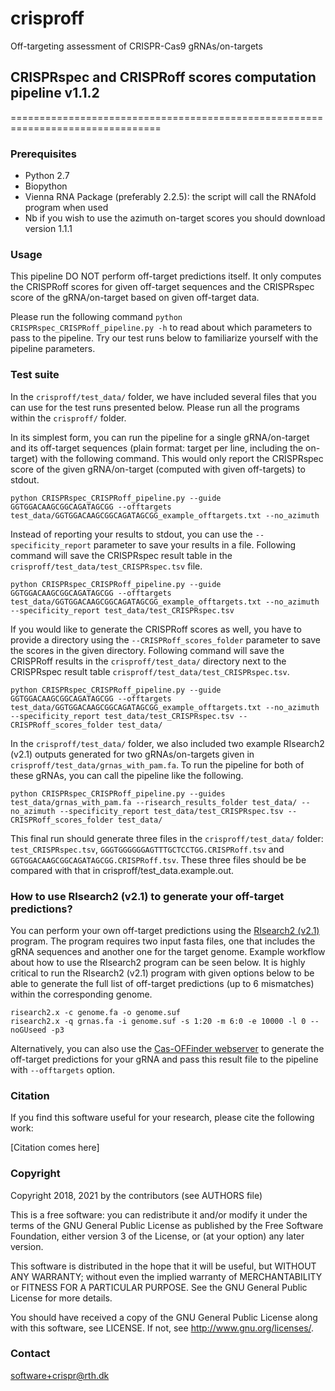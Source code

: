 # crisproff
Off-targeting assessment of CRISPR-Cas9 gRNAs/on-targets

## CRISPRspec and CRISPRoff scores computation pipeline v1.1.2
================================================================================

### Prerequisites
* Python 2.7
* Biopython
* Vienna RNA Package (preferably 2.2.5): the script will call the RNAfold program when used
* Nb if you wish to use the azimuth on-target scores you should download version 1.1.1

### Usage
This pipeline DO NOT perform off-target predictions itself. It only computes
the CRISPRoff scores for given off-target sequences and the CRISPRspec score of
the gRNA/on-target based on given off-target data.

Please run the following command `python CRISPRspec_CRISPRoff_pipeline.py -h`
to read about which parameters to pass to the pipeline. Try our test runs below
to familiarize yourself with the pipeline parameters.

### Test suite
In the `crisproff/test_data/` folder, we have included several files that you
can use for the test runs presented below. Please run all the programs within
the `crisproff/` folder.

In its simplest form, you can run the pipeline for a single gRNA/on-target and
its off-target sequences (plain format: target per line, including the
on-target) with the following command. This would only report the CRISPRspec
score of the given gRNA/on-target (computed with given off-targets) to stdout.

	python CRISPRspec_CRISPRoff_pipeline.py --guide GGTGGACAAGCGGCAGATAGCGG --offtargets test_data/GGTGGACAAGCGGCAGATAGCGG_example_offtargets.txt --no_azimuth

Instead of reporting your results to stdout, you can use the
`--specificity_report` parameter to save your results in a file. Following
command will save the CRISPRspec result table in the
`crisproff/test_data/test_CRISPRspec.tsv` file.

	python CRISPRspec_CRISPRoff_pipeline.py --guide GGTGGACAAGCGGCAGATAGCGG --offtargets test_data/GGTGGACAAGCGGCAGATAGCGG_example_offtargets.txt --no_azimuth --specificity_report test_data/test_CRISPRspec.tsv


If you would like to generate the CRISPRoff scores as well, you have to provide
a directory using the `--CRISPRoff_scores_folder` parameter to save the scores
in the given directory. Following command will save the CRISPRoff results in
the `crisproff/test_data/` directory next to the CRISPRspec result table
`crisproff/test_data/test_CRISPRspec.tsv`.

	python CRISPRspec_CRISPRoff_pipeline.py --guide GGTGGACAAGCGGCAGATAGCGG --offtargets test_data/GGTGGACAAGCGGCAGATAGCGG_example_offtargets.txt --no_azimuth --specificity_report test_data/test_CRISPRspec.tsv --CRISPRoff_scores_folder test_data/

In the `crisproff/test_data/` folder, we also included two example RIsearch2
(v2.1) outputs generated for two gRNAs/on-targets given in
`crisproff/test_data/grnas_with_pam.fa`. To run the pipeline for both of these
gRNAs, you can call the pipeline like the following.

	python CRISPRspec_CRISPRoff_pipeline.py --guides test_data/grnas_with_pam.fa --risearch_results_folder test_data/ --no_azimuth --specificity_report test_data/test_CRISPRspec.tsv --CRISPRoff_scores_folder test_data/

This final run should generate three files in the `crisproff/test_data/`
folder: `test_CRISPRspec.tsv`, `GGGTGGGGGGAGTTTGCTCCTGG.CRISPRoff.tsv` and
`GGTGGACAAGCGGCAGATAGCGG.CRISPRoff.tsv`. These three files should be be
compared with that in crisproff/test_data.example.out.

### How to use RIsearch2 (v2.1) to generate your off-target predictions?
You can perform your own off-target predictions using the [RIsearch2
(v2.1)](https://rth.dk/resources/risearch/) program. The program requires two
input fasta files, one that includes the gRNA sequences and another one for the
target genome. Example workflow about how to use the RIsearch2 program can be
seen below. It is highly critical to run the RIsearch2 (v2.1) program with
given options below to be able to generate the full list of off-target
predictions (up to 6 mismatches) within the corresponding genome.

	risearch2.x -c genome.fa -o genome.suf
	risearch2.x -q grnas.fa -i genome.suf -s 1:20 -m 6:0 -e 10000 -l 0 --noGUseed -p3

Alternatively, you can also use the [Cas-OFFinder
webserver](http://www.rgenome.net/cas-offinder/) to generate the off-target
predictions for your gRNA and pass this result file to the pipeline with
`--offtargets` option.

### Citation
 If you find this software useful for your research,
 please cite the following work:

 [Citation comes here]

### Copyright
Copyright 2018, 2021 by the contributors (see AUTHORS file)

This is a free software: you can redistribute it and/or modify
it under the terms of the GNU General Public License as published by
the Free Software Foundation, either version 3 of the License, or
(at your option) any later version.

This software is distributed in the hope that it will be useful,
but WITHOUT ANY WARRANTY; without even the implied warranty of
MERCHANTABILITY or FITNESS FOR A PARTICULAR PURPOSE.  See the
GNU General Public License for more details.

You should have received a copy of the GNU General Public License
along with this software, see LICENSE.
If not, see <http://www.gnu.org/licenses/>.


### Contact
software+crispr@rth.dk

